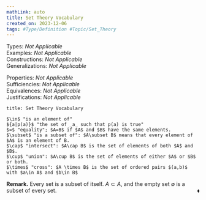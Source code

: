 ```yaml
---
mathLink: auto
title: Set Theory Vocabulary
created_on: 2023-12-06
tags: #Type/Definition #Topic/Set_Theory
---
```

Types: <i>Not Applicable</i>  
Examples: <i>Not Applicable</i>  
Constructions: <i>Not Applicable</i>  
Generalizations: <i>Not Applicable</i>  

Properties: <i>Not Applicable</i>  
Sufficiencies: <i>Not Applicable</i>  
Equivalences: <i>Not Applicable</i>  
Justifications: <i>Not Applicable</i>  

``` ad-Definition
title: Set Theory Vocabulary

$\in$ "is an element of"
${a|p(a)}$ "the set of _a_ such that p(a) is true"
$=$ "equality"; $A=B$ if $A$ and $B$ have the same elements.
$\subset$ "is a subset of": $A\subset B$ means that every element of $A$ is an element of B.
$\cap$ "intersect": $A\cap B$ is the set of elements of both $A$ and $B$.
$\cup$ "union": $A\cup B$ is the set of elements of either $A$ or $B$ or both.
$\times$ "cross": $A \times B$ is the set of ordered pairs $(a,b)$ with $a\in A$ and $b\in B$

```

**Remark.** Every set is a subset of itself. $A\subset A$, and the empty set $\emptyset$ is a subset of every set. <span style="float:right;">$\blacklozenge$</span>